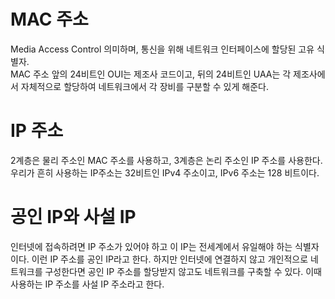 # MAC 주소
Media Access Control 의미하며, 통신을 위해 네트워크 인터페이스에 할당된 고유 식별자. <br>
MAC 주소 앞의 24비트인 OUI는 제조사 코드이고, 뒤의 24비트인 UAA는 각 제조사에서 자체적으로 할당하여 네트워크에서 각 장비를 구분할 수 있게 해준다.

# IP 주소
2계층은 물리 주소인 MAC 주소를 사용하고, 3계층은 논리 주소인 IP 주소를 사용한다. <br>
우리가 흔히 사용하는 IP주소는 32비트인 IPv4 주소이고, IPv6 주소는 128 비트이다.
# 공인 IP와 사설 IP
인터넷에 접속하려면 IP 주소가 있어야 하고 이 IP는 전세계에서 유일해야 하는 식별자이다. 이런 IP 주소를 공인 IP라고 한다. 하지만 인터넷에 연결하지 않고 개인적으로 네트워크를 구성한다면 공인 IP 주소를 할당받지 않고도 네트워크를 구축할 수 있다. 이때 사용하는 IP 주소를 사설 IP 주소라고 한다.